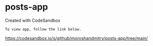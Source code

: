 # posts-app
Created with CodeSandbox

```
To view app, follow the link below.
```

<https://codesandbox.io/s/github/moroshandmitry/posts-app/tree/main/>
